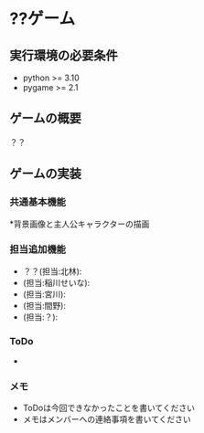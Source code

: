 # ??ゲーム

## 実行環境の必要条件
* python >= 3.10
* pygame >= 2.1

## ゲームの概要
？？

## ゲームの実装
### 共通基本機能
*背景画像と主人公キャラクターの描画

### 担当追加機能
* ？？(担当:北林):
* (担当:稲川せいな):
* (担当:宮川):
* (担当:間野):
* (担当:？):

### ToDo
* 

### メモ
* ToDoは今回できなかったことを書いてください
* メモはメンバーへの連絡事項を書いてください
